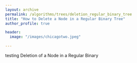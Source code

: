 ```yaml
---
layout: archive
permalink: /algorithms/trees/deletion_regular_binary_tree
title: "How to Delete a Node in a Regular Binary Tree"
author_profile: true

header:
  image: "/images/chicagotwo.jpeg"
  
---
```


testing Deletion of a Node in a Regular Binary 

